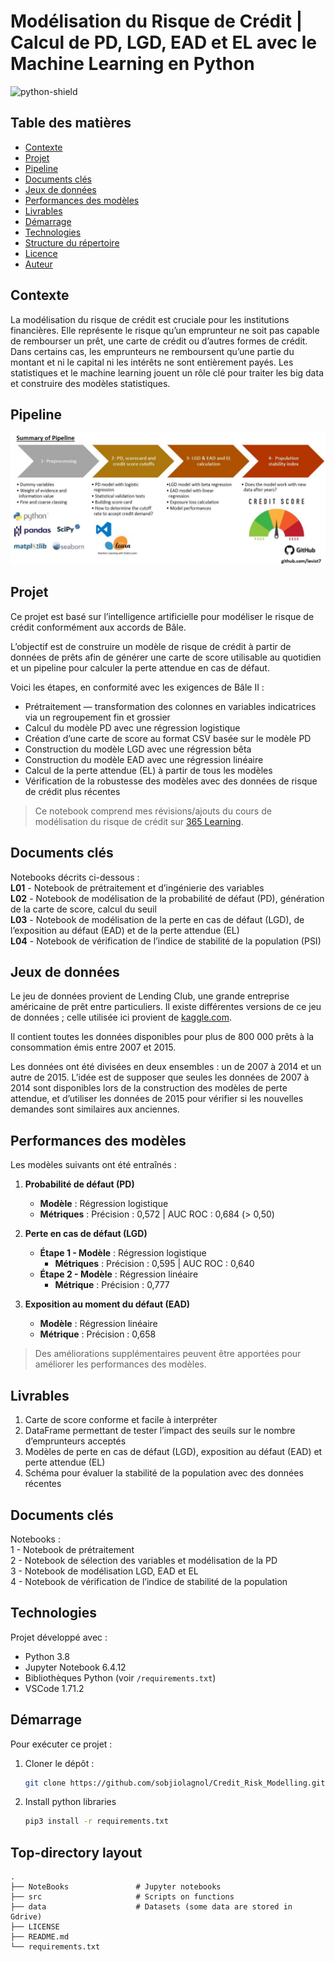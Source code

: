 # Modélisation du Risque de Crédit | Calcul de PD, LGD, EAD et EL avec le Machine Learning en Python  

![python-shield](https://forthebadge.com/images/badges/made-with-python.svg)

## Table des matières
* [Contexte](#contexte)
* [Projet](#projet)
* [Pipeline](#pipeline)
* [Documents clés](#documents-clés)
* [Jeux de données](#jeux-de-données)
* [Performances des modèles](#performances-des-modèles)  
* [Livrables](#livrables)
* [Démarrage](#démarrage)
* [Technologies](#technologies)
* [Structure du répertoire](#structure-du-répertoire)
* [Licence](#licence)
* [Auteur](#auteur)

## Contexte

La modélisation du risque de crédit est cruciale pour les institutions financières. Elle représente le risque qu’un emprunteur ne soit pas capable de rembourser un prêt, une carte de crédit ou d’autres formes de crédit. Dans certains cas, les emprunteurs ne remboursent qu’une partie du montant et ni le capital ni les intérêts ne sont entièrement payés. Les statistiques et le machine learning jouent un rôle clé pour traiter les big data et construire des modèles statistiques.

## Pipeline  

<img src=".pipeline_sum.jpg">

## Projet

Ce projet est basé sur l’intelligence artificielle pour modéliser le risque de crédit conformément aux accords de Bâle.

L’objectif est de construire un modèle de risque de crédit à partir de données de prêts afin de générer une carte de score utilisable au quotidien et un pipeline pour calculer la perte attendue en cas de défaut.

Voici les étapes, en conformité avec les exigences de Bâle II :

* Prétraitement — transformation des colonnes en variables indicatrices via un regroupement fin et grossier
* Calcul du modèle PD avec une régression logistique
* Création d’une carte de score au format CSV basée sur le modèle PD
* Construction du modèle LGD avec une régression bêta
* Construction du modèle EAD avec une régression linéaire
* Calcul de la perte attendue (EL) à partir de tous les modèles
* Vérification de la robustesse des modèles avec des données de risque de crédit plus récentes

> Ce notebook comprend mes révisions/ajouts du cours de modélisation du risque de crédit sur [365 Learning](https://365datascience.com/courses/credit-risk-modeling-in-python/).

## Documents clés
	
Notebooks décrits ci-dessous :  
**L01** - Notebook de prétraitement et d’ingénierie des variables  
**L02** - Notebook de modélisation de la probabilité de défaut (PD), génération de la carte de score, calcul du seuil  
**L03** - Notebook de modélisation de la perte en cas de défaut (LGD), de l’exposition au défaut (EAD) et de la perte attendue (EL)  
**L04** - Notebook de vérification de l’indice de stabilité de la population (PSI)

## Jeux de données

Le jeu de données provient de Lending Club, une grande entreprise américaine de prêt entre particuliers. Il existe différentes versions de ce jeu de données ; celle utilisée ici provient de [kaggle.com](https://www.kaggle.com/wendykan/lending-club-loan-data/version/1).

Il contient toutes les données disponibles pour plus de 800 000 prêts à la consommation émis entre 2007 et 2015.

Les données ont été divisées en deux ensembles : un de 2007 à 2014 et un autre de 2015. L’idée est de supposer que seules les données de 2007 à 2014 sont disponibles lors de la construction des modèles de perte attendue, et d’utiliser les données de 2015 pour vérifier si les nouvelles demandes sont similaires aux anciennes.

## Performances des modèles

Les modèles suivants ont été entraînés :

1. **Probabilité de défaut (PD)**  
   * **Modèle** : Régression logistique  
   * **Métriques** : Précision : 0,572 | AUC ROC : 0,684 (> 0,50)

2. **Perte en cas de défaut (LGD)**  
   * **Étape 1 - Modèle** : Régression logistique  
     * **Métriques** : Précision : 0,595 | AUC ROC : 0,640  
   * **Étape 2 - Modèle** : Régression linéaire  
     * **Métrique** : Précision : 0,777

3. **Exposition au moment du défaut (EAD)**  
   * **Modèle** : Régression linéaire  
   * **Métrique** : Précision : 0,658  

> Des améliorations supplémentaires peuvent être apportées pour améliorer les performances des modèles.

## Livrables

1. Carte de score conforme et facile à interpréter  
2. DataFrame permettant de tester l’impact des seuils sur le nombre d’emprunteurs acceptés  
3. Modèles de perte en cas de défaut (LGD), exposition au défaut (EAD) et perte attendue (EL)  
4. Schéma pour évaluer la stabilité de la population avec des données récentes  

## Documents clés
	
Notebooks :  
1 - Notebook de prétraitement  
2 - Notebook de sélection des variables et modélisation de la PD  
3 - Notebook de modélisation LGD, EAD et EL  
4 - Notebook de vérification de l’indice de stabilité de la population  

## Technologies

Projet développé avec :
* Python 3.8  
* Jupyter Notebook 6.4.12  
* Bibliothèques Python (voir `/requirements.txt`)  
* VSCode 1.71.2  

## Démarrage

Pour exécuter ce projet :

1. Cloner le dépôt :
   ```sh
   git clone https://github.com/sobjiolagnol/Credit_Risk_Modelling.git

2. Install python libraries
   ```sh
   pip3 install -r requirements.txt
   ```
   
## Top-directory layout

    .
    ├── NoteBooks               # Jupyter notebooks   
    ├── src                     # Scripts on functions 
    ├── data                    # Datasets (some data are stored in Gdrive)    
    ├── LICENSE
    ├── README.md 
    └── requirements.txt


